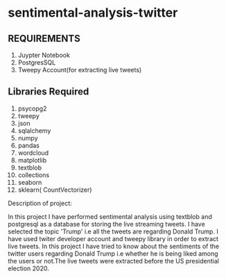 # sentimental-analysis-twitter


## REQUIREMENTS

1. Juypter Notebook
2. PostgresSQL
3. Tweepy Account(for extracting live tweets)

## Libraries Required

1. psycopg2
2. tweepy
3. json
4. sqlalchemy 
5. numpy
6. pandas
7. wordcloud
8. matplotlib
9. textblob
10. collections
11. seaborn
12. sklearn( CountVectorizer)

Description of project:

In this project I have performed sentimental analysis using textblob and postgresql as a database for storing the live streaming tweets.
I have selected the topic 'Trump' i.e all the tweets are regarding Donald Trump. I have used twiter developer account and tweepy library in order to extract live tweets.
In this project I have tried to know about the sentiments of the twitter users regarding Donald Trump i.e whether he is being liked among the users or not.The live tweets were extracted before the US presidential election 2020.  






